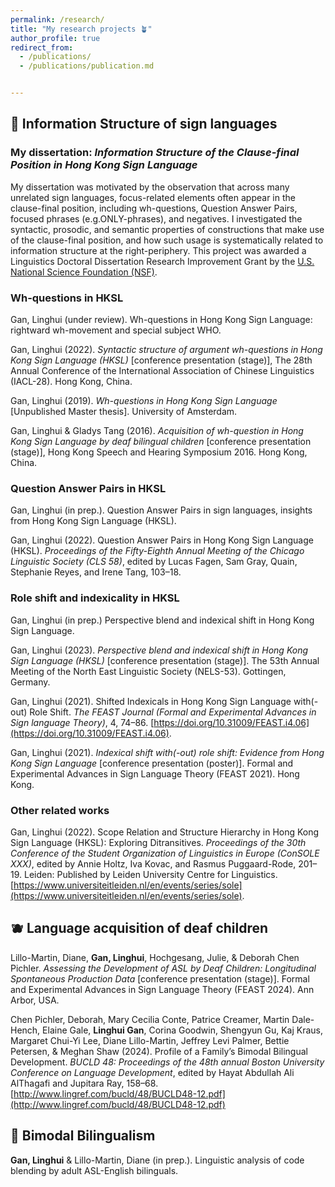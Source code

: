 ```yaml
---
permalink: /research/
title: "My research projects 🪴"
author_profile: true
redirect_from: 
  - /publications/
  - /publications/publication.md


---
```


## 🍑 Information Structure of sign languages 
### My dissertation: *Information Structure of the Clause-final Position in Hong Kong Sign Language* 

My dissertation was motivated by the observation that across many unrelated sign languages, focus-related elements often appear in the clause-final position, including wh-questions, Question Answer Pairs, focused phrases (e.g.ONLY-phrases), and negatives. I investigated the syntactic, prosodic, and semantic properties of constructions that make use of the clause-final position, and how such usage is systematically related to information structure at the right-periphery. This project was awarded a Linguistics Doctoral Dissertation Research Improvement Grant by the [U.S. National Science Foundation (NSF)](https://www.nsf.gov/funding/opportunities/ling-ddri-linguistics-program-doctoral-dissertation-research).

### Wh-questions in HKSL
Gan, Linghui (under review). Wh-questions in Hong Kong Sign Language: rightward wh-movement and special subject WHO. 

 Gan, Linghui (2022). *Syntactic structure of argument wh-questions in Hong Kong Sign Language (HKSL)* [conference presentation (stage)], The 28th Annual Conference of the International Association of Chinese Linguistics (IACL-28). Hong Kong, China.  

 Gan, Linghui (2019). *Wh-questions in Hong Kong Sign Language* [Unpublished Master thesis]. University of Amsterdam.  

 Gan, Linghui & Gladys Tang (2016). *Acquisition of wh-question in Hong Kong Sign Language by deaf bilingual children* [conference presentation (stage)], Hong Kong Speech and Hearing Symposium 2016. Hong Kong, China.  

### Question Answer Pairs in HKSL
Gan, Linghui (in prep.). Question Answer Pairs in sign languages, insights from Hong Kong Sign Language (HKSL). 

Gan, Linghui (2022). Question Answer Pairs in Hong Kong Sign Language (HKSL). *Proceedings of the Fifty-Eighth Annual Meeting of the Chicago Linguistic Society (CLS 58)*, edited by Lucas Fagen, Sam Gray, Quain, Stephanie Reyes, and Irene Tang, 103–18.


### Role shift and indexicality in HKSL 
 Gan, Linghui (in prep.) Perspective blend and indexical shift in Hong Kong Sign Language.
 
  Gan, Linghui (2023). *Perspective blend and indexical shift in Hong Kong Sign Language (HKSL)* [conference presentation (stage)]. The 53th Annual Meeting of the North East Linguistic Society (NELS-53). Gottingen, Germany.  

  Gan, Linghui (2021). Shifted Indexicals in Hong Kong Sign Language with(-out) Role Shift. *The FEAST Journal (Formal and Experimental Advances in Sign language Theory)*, 4, 74–86.
[https://doi.org/10.31009/FEAST.i4.06](https://doi.org/10.31009/FEAST.i4.06). 

  Gan, Linghui (2021). *Indexical shift with(-out) role shift: Evidence from Hong Kong Sign Language* [conference presentation (poster)]. Formal
and Experimental Advances in Sign Language Theory (FEAST 2021). Hong Kong.  

### Other related works
Gan, Linghui (2022). Scope Relation and Structure Hierarchy in Hong Kong Sign Language (HKSL): Exploring Ditransitives. *Proceedings of the 30th Conference of the Student Organization of Linguistics in Europe (ConSOLE XXX)*, edited by Annie Holtz, Iva Kovac, and Rasmus Puggaard-Rode, 201–19. Leiden: Published by Leiden University Centre for Linguistics. [https://www.universiteitleiden.nl/en/events/series/sole](https://www.universiteitleiden.nl/en/events/series/sole).


## 🫐 Language acquisition of deaf children 
Lillo-Martin, Diane, **Gan, Linghui**, Hochgesang, Julie, & Deborah Chen Pichler. *Assessing the Development of ASL by Deaf Children: Longitudinal Spontaneous Production Data* [conference presentation (stage)]. Formal and Experimental Advances in Sign Language Theory (FEAST 2024). Ann Arbor, USA.

Chen Pichler, Deborah, Mary Cecilia Conte, Patrice Creamer, Martin Dale-Hench, Elaine Gale, **Linghui Gan**, Corina Goodwin, Shengyun Gu, Kaj Kraus, Margaret Chui-Yi Lee, Diane Lillo-Martin, Jeffrey Levi Palmer, Bettie Petersen, & Meghan Shaw (2024). Profile of a Family’s Bimodal Bilingual Development. *BUCLD 48: Proceedings of the 48th annual Boston University Conference on Language Development*, edited by Hayat Abdullah Ali AlThagafi and Jupitara Ray, 158–68. [http://www.lingref.com/bucld/48/BUCLD48-12.pdf](http://www.lingref.com/bucld/48/BUCLD48-12.pdf)

## 🍒 Bimodal Bilingualism
**Gan, Linghui** & Lillo-Martin, Diane (in prep.). Linguistic analysis of code blending by adult ASL-English bilinguals.  

